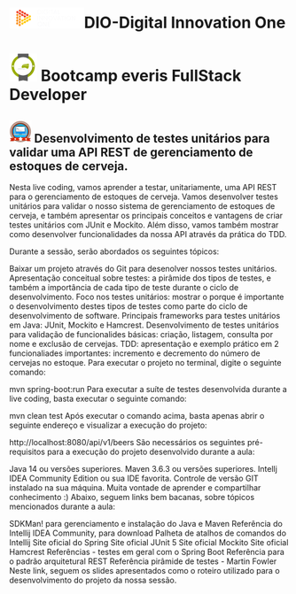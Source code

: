 # ![Image](./img/dio.png?raw=true)DIO-Digital Innovation One

# ![Image](./img/everis.jpg?raw=true) Bootcamp everis FullStack Developer

## ![Image](./img/testesApi.jpg?raw=true) Desenvolvimento de testes unitários para validar uma API REST de gerenciamento de estoques de cerveja.



Nesta live coding, vamos aprender a testar, unitariamente, uma API REST para o gerenciamento de estoques de cerveja. Vamos desenvolver testes unitários para validar o nosso sistema de gerenciamento de estoques de cerveja, e também apresentar os principais conceitos e vantagens de criar testes unitários com JUnit e Mockito. Além disso, vamos também mostrar como desenvolver funcionalidades da nossa API através da prática do TDD.

Durante a sessão, serão abordados os seguintes tópicos:

Baixar um projeto através do Git para desenolver nossos testes unitários.
Apresentação conceitual sobre testes: a pirâmide dos tipos de testes, e também a importância de cada tipo de teste durante o ciclo de desenvolvimento.
Foco nos testes unitários: mostrar o porque é importante o desenvolvimento destes tipos de testes como parte do ciclo de desenvolvimento de software.
Principais frameworks para testes unitários em Java: JUnit, Mockito e Hamcrest.
Desenvolvimento de testes unitários para validação de funcionalides básicas: criação, listagem, consulta por nome e exclusão de cervejas.
TDD: apresentação e exemplo prático em 2 funcionaliades importantes: incremento e decremento do número de cervejas no estoque.
Para executar o projeto no terminal, digite o seguinte comando:

mvn spring-boot:run
Para executar a suíte de testes desenvolvida durante a live coding, basta executar o seguinte comando:

mvn clean test
Após executar o comando acima, basta apenas abrir o seguinte endereço e visualizar a execução do projeto:

http://localhost:8080/api/v1/beers
São necessários os seguintes pré-requisitos para a execução do projeto desenvolvido durante a aula:

Java 14 ou versões superiores.
Maven 3.6.3 ou versões superiores.
Intellj IDEA Community Edition ou sua IDE favorita.
Controle de versão GIT instalado na sua máquina.
Muita vontade de aprender e compartilhar conhecimento :)
Abaixo, seguem links bem bacanas, sobre tópicos mencionados durante a aula:

SDKMan! para gerenciamento e instalação do Java e Maven
Referência do Intellij IDEA Community, para download
Palheta de atalhos de comandos do Intellij
Site oficial do Spring
Site oficial JUnit 5
Site oficial Mockito
Site oficial Hamcrest
Referências - testes em geral com o Spring Boot
Referência para o padrão arquitetural REST
Referência pirâmide de testes - Martin Fowler
Neste link, seguem os slides apresentados como o roteiro utilizado para o desenvolvimento do projeto da nossa sessão.